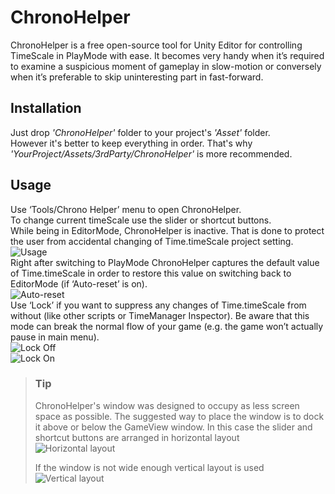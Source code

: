 # ChronoHelper
ChronoHelper is a free open-source tool for Unity Editor for controlling TimeScale in PlayMode with ease.
It becomes very handy when it’s required to examine a suspicious moment of gameplay in slow-motion or conversely when it’s preferable to skip uninteresting part in fast-forward.

## Installation
Just drop *'ChronoHelper'* folder to your project's *'Asset'* folder.  
However it's better to keep everything in order. That's why *'YourProject/Assets/3rdParty/ChronoHelper'* is more recommended.

## Usage
Use ‘Tools/Chrono Helper’ menu to open ChronoHelper.  
To change current timeScale use the slider or shortcut buttons.  
While being in EditorMode, ChronoHelper is inactive. That is done to protect the user from accidental changing of Time.timeScale project setting.  
![Usage](https://i.imgur.com/NqPbxkN.gif)  
Right after switching to PlayMode ChronoHelper captures the default value of Time.timeScale in order to restore this value on switching back to EditorMode (if ‘Auto-reset’ is on).  
![Auto-reset](https://i.imgur.com/mldW9zE.gif)  
Use ‘Lock’ if you want to suppress any changes of Time.timeScale from without (like other scripts or TimeManager Inspector). Be aware that this mode can break the normal flow of your game (e.g. the game won’t actually pause in main menu).  
![Lock Off](https://i.imgur.com/rfJnloe.gif)  
![Lock On](https://i.imgur.com/xFNxR7f.gif) 

> ### Tip
> ChronoHelper's window was designed to occupy as less screen space as possible. The suggested way to place the window is to dock it above or below the GameView window. In this case the slider and shortcut buttons are arranged in horizontal layout  
> ![Horizontal layout](https://i.imgur.com/XqNoHPK.gif)
>  
> If the window is not wide enough vertical layout is used  
> ![Vertical layout](https://i.imgur.com/5KVVUAO.gif)
